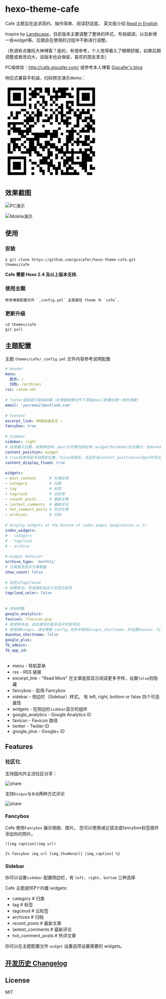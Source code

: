 # hexo-theme-cafe

Cafe 主题旨在追求简约、操作简单、阅读舒适度。 英文版介绍 [Read in English](./README_en.md)

Inspire by [Landscape](https://github.com/hexojs/hexo-theme-landscape)，目前版本主要调整了整体的样式，布局细调，以及新增一些widget等，后期会在使用的过程中不断进行调整。

（色调有点像阮大神博客？是的，有借参考，个人觉得看久了眼睛舒服，如果后期调整或者改动大，该版本也会保留，喜欢的朋友拿去）

PC端体验：http://cafe.giscafer.com/ 或参考本人博客 [Giscafer's blog](http://giscafer.com)

响应式兼容手机端，扫码预览演示demo：

![cafe-qrcode](./cafe-qrcode.png)


## 效果截图

![PC演示](https://raw.githubusercontent.com/giscafer/hexo-theme-cafe/master/assets/pc-display.gif)

![Mobile演示](https://raw.githubusercontent.com/giscafer/hexo-theme-cafe/master/assets/mobie-display.gif)


## 使用

### 安装

    $ git clone https://github.com/giscafer/hexo-theme-cafe.git themes/cafe


**Cafe 需要 Hexo 2.4 及以上版本支持.**

### 使用主题

    修改博客配置文件 `_config.yml` 主题属性 theme 为 `cafe`.

### 更新升级

    cd themes/cafe
    git pull


## 主题配置

主题 `themes/cafe/_config.yml` 文件内容参考说明配置

```yml
# Header
menu:
  首页: /
  归档: /archives
rss: /atom.xml

# footer底部显示联系邮箱（在博客配置文件下添加email配置也是一样的效果）
email: 'youremail@outlook.com'

# Content
excerpt_link: 继续阅读全文 »
fancybox: true

# Sidebar
sidebar: right
# 目录展示位置，有两种选择，post为文章内部右侧；widget为sidebar形式展示，在markdown文件中通过toc:false可以指定某文章不展示目录
content_position: widget
# true目录将会浮动固定位置，false则相反，当且仅当content_position=widget时该设置值有效
content_display_fixed: true

widgets:
- post_content      # 文章目录
- category          # 归类
- tag               # 标签
- tagcloud          # 云标签
- recent_posts      # 最新文章
- lastest_comments  # 最新评论
- hot_comment_posts # 热评文章
- archives          # 归档

# display widgets at the bottom of index pages (pagination == 2)
index_widgets:
# - category
# - tagcloud
# - archive

# widget behavior
archive_type: 'monthly'
# 分类是否显示文章数量
show_count: false

# 标签云TagClound
# 如果启动，则会随机自定义标签云颜色
tagcloud_color: false 


# 其他参数
google_analytics:
favicon: /favicon.png
# 若使用多说，此处填写的是多说评论账号ID
# 若使用Disqus，请在博客 config 文件中填写disqus_shortname，并设置duosuo: false关闭多说评论
duoshuo_shortname: false
google_plus:
fb_admins:
fb_app_id:



```

- menu - 导航菜单
- rss - RSS 链接
- excerpt_link - "Read More" 在文章底部显示阅读更多字样，设置`false`则隐藏
- fancybox - 启用 Fancybox
- sidebar - 侧边栏（Sidebar）样式。 有 left, right, bottom or false 四个可选属性
- widgets - 在侧边栏`sidebar`显示的组件
- google_analytics - Google Analytics ID
- favicon - Favicon 路径
- twitter - Twiiter ID
- google_plus - Google+ ID


## Features

### 社区化

支持国内外主流社区分享：

![share](https://github.com/giscafer/hexo-theme-cafe/raw/master/assets/share.png)

支持`Disqus`与`多说`两种方式评论

![share](https://github.com/giscafer/hexo-theme-cafe/raw/master/assets/duoshuo_comment.png)

### Fancybox

Cafe 使用`Fancybox` 展示相册、图片。 您可以使用减记语法或fancybox标签插件添加你的照片。

    ![img caption](img url)

    {% fancybox img_url [img_thumbnail] [img_caption] %}

### Sidebar

你可以设置`sidebar` 配置侧边栏，有 `left`、`right`、`bottom` 三种选择

Cafe 主题提供**7**个内置 widgets:

- category          # 归类
- tag               # 标签
- tagcloud          # 云标签
- archives          # 归档
- recent_posts      # 最新文章
- lastest_comments  # 最新评论
- hot_comment_posts # 热评文章

你可以在主题配置文件 `widget` 设置选项设置需要的 widgets。

## [开发历史 Changelog](https://github.com/giscafer/hexo-theme-cafe/wiki/Changelog)

## License

MIT